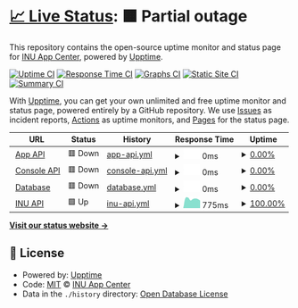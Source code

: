 # [📈 Live Status](https://status.inu-cafeteria.app): <!--live status--> **🟧 Partial outage**

This repository contains the open-source uptime monitor and status page for [INU App Center](https://inu-appcenter.firebaseapp.com), powered by [Upptime](https://github.com/upptime/upptime).

[![Uptime CI](https://github.com/inu-appcenter/cafeteria-status/workflows/Uptime%20CI/badge.svg)](https://github.com/inu-appcenter/cafeteria-status/actions?query=workflow%3A%22Uptime+CI%22)
[![Response Time CI](https://github.com/inu-appcenter/cafeteria-status/workflows/Response%20Time%20CI/badge.svg)](https://github.com/inu-appcenter/cafeteria-status/actions?query=workflow%3A%22Response+Time+CI%22)
[![Graphs CI](https://github.com/inu-appcenter/cafeteria-status/workflows/Graphs%20CI/badge.svg)](https://github.com/inu-appcenter/cafeteria-status/actions?query=workflow%3A%22Graphs+CI%22)
[![Static Site CI](https://github.com/inu-appcenter/cafeteria-status/workflows/Static%20Site%20CI/badge.svg)](https://github.com/inu-appcenter/cafeteria-status/actions?query=workflow%3A%22Static+Site+CI%22)
[![Summary CI](https://github.com/inu-appcenter/cafeteria-status/workflows/Summary%20CI/badge.svg)](https://github.com/inu-appcenter/cafeteria-status/actions?query=workflow%3A%22Summary+CI%22)

With [Upptime](https://upptime.js.org), you can get your own unlimited and free uptime monitor and status page, powered entirely by a GitHub repository. We use [Issues](https://github.com/inu-appcenter/cafeteria-status/issues) as incident reports, [Actions](https://github.com/inu-appcenter/cafeteria-status/actions) as uptime monitors, and [Pages](https://status.inu-cafeteria.app) for the status page.

<!--start: status pages-->
<!-- This summary is generated by Upptime (https://github.com/upptime/upptime) -->
<!-- Do not edit this manually, your changes will be overwritten -->
<!-- prettier-ignore -->
| URL | Status | History | Response Time | Uptime |
| --- | ------ | ------- | ------------- | ------ |
| <img alt="" src="https://icons.duckduckgo.com/ip3/api.inu-cafeteria.app.ico" height="13"> [App API](https://api.inu-cafeteria.app) | 🟥 Down | [app-api.yml](https://github.com/inu-appcenter/cafeteria-status/commits/HEAD/history/app-api.yml) | <details><summary><img alt="Response time graph" src="./graphs/app-api/response-time-week.png" height="20"> 0ms</summary><br><a href="https://status.inu-cafeteria.app/history/app-api"><img alt="Response time 616" src="https://img.shields.io/endpoint?url=https%3A%2F%2Fraw.githubusercontent.com%2Finu-appcenter%2Fcafeteria-status%2FHEAD%2Fapi%2Fapp-api%2Fresponse-time.json"></a><br><a href="https://status.inu-cafeteria.app/history/app-api"><img alt="24-hour response time 0" src="https://img.shields.io/endpoint?url=https%3A%2F%2Fraw.githubusercontent.com%2Finu-appcenter%2Fcafeteria-status%2FHEAD%2Fapi%2Fapp-api%2Fresponse-time-day.json"></a><br><a href="https://status.inu-cafeteria.app/history/app-api"><img alt="7-day response time 0" src="https://img.shields.io/endpoint?url=https%3A%2F%2Fraw.githubusercontent.com%2Finu-appcenter%2Fcafeteria-status%2FHEAD%2Fapi%2Fapp-api%2Fresponse-time-week.json"></a><br><a href="https://status.inu-cafeteria.app/history/app-api"><img alt="30-day response time 0" src="https://img.shields.io/endpoint?url=https%3A%2F%2Fraw.githubusercontent.com%2Finu-appcenter%2Fcafeteria-status%2FHEAD%2Fapi%2Fapp-api%2Fresponse-time-month.json"></a><br><a href="https://status.inu-cafeteria.app/history/app-api"><img alt="1-year response time 637" src="https://img.shields.io/endpoint?url=https%3A%2F%2Fraw.githubusercontent.com%2Finu-appcenter%2Fcafeteria-status%2FHEAD%2Fapi%2Fapp-api%2Fresponse-time-year.json"></a></details> | <details><summary><a href="https://status.inu-cafeteria.app/history/app-api">0.00%</a></summary><a href="https://status.inu-cafeteria.app/history/app-api"><img alt="All-time uptime 85.83%" src="https://img.shields.io/endpoint?url=https%3A%2F%2Fraw.githubusercontent.com%2Finu-appcenter%2Fcafeteria-status%2FHEAD%2Fapi%2Fapp-api%2Fuptime.json"></a><br><a href="https://status.inu-cafeteria.app/history/app-api"><img alt="24-hour uptime 0.00%" src="https://img.shields.io/endpoint?url=https%3A%2F%2Fraw.githubusercontent.com%2Finu-appcenter%2Fcafeteria-status%2FHEAD%2Fapi%2Fapp-api%2Fuptime-day.json"></a><br><a href="https://status.inu-cafeteria.app/history/app-api"><img alt="7-day uptime 0.00%" src="https://img.shields.io/endpoint?url=https%3A%2F%2Fraw.githubusercontent.com%2Finu-appcenter%2Fcafeteria-status%2FHEAD%2Fapi%2Fapp-api%2Fuptime-week.json"></a><br><a href="https://status.inu-cafeteria.app/history/app-api"><img alt="30-day uptime 1.38%" src="https://img.shields.io/endpoint?url=https%3A%2F%2Fraw.githubusercontent.com%2Finu-appcenter%2Fcafeteria-status%2FHEAD%2Fapi%2Fapp-api%2Fuptime-month.json"></a><br><a href="https://status.inu-cafeteria.app/history/app-api"><img alt="1-year uptime 62.94%" src="https://img.shields.io/endpoint?url=https%3A%2F%2Fraw.githubusercontent.com%2Finu-appcenter%2Fcafeteria-status%2FHEAD%2Fapi%2Fapp-api%2Fuptime-year.json"></a></details>
| <img alt="" src="https://icons.duckduckgo.com/ip3/console-api.inu-cafeteria.app.ico" height="13"> [Console API](https://console-api.inu-cafeteria.app) | 🟥 Down | [console-api.yml](https://github.com/inu-appcenter/cafeteria-status/commits/HEAD/history/console-api.yml) | <details><summary><img alt="Response time graph" src="./graphs/console-api/response-time-week.png" height="20"> 0ms</summary><br><a href="https://status.inu-cafeteria.app/history/console-api"><img alt="Response time 580" src="https://img.shields.io/endpoint?url=https%3A%2F%2Fraw.githubusercontent.com%2Finu-appcenter%2Fcafeteria-status%2FHEAD%2Fapi%2Fconsole-api%2Fresponse-time.json"></a><br><a href="https://status.inu-cafeteria.app/history/console-api"><img alt="24-hour response time 0" src="https://img.shields.io/endpoint?url=https%3A%2F%2Fraw.githubusercontent.com%2Finu-appcenter%2Fcafeteria-status%2FHEAD%2Fapi%2Fconsole-api%2Fresponse-time-day.json"></a><br><a href="https://status.inu-cafeteria.app/history/console-api"><img alt="7-day response time 0" src="https://img.shields.io/endpoint?url=https%3A%2F%2Fraw.githubusercontent.com%2Finu-appcenter%2Fcafeteria-status%2FHEAD%2Fapi%2Fconsole-api%2Fresponse-time-week.json"></a><br><a href="https://status.inu-cafeteria.app/history/console-api"><img alt="30-day response time 0" src="https://img.shields.io/endpoint?url=https%3A%2F%2Fraw.githubusercontent.com%2Finu-appcenter%2Fcafeteria-status%2FHEAD%2Fapi%2Fconsole-api%2Fresponse-time-month.json"></a><br><a href="https://status.inu-cafeteria.app/history/console-api"><img alt="1-year response time 576" src="https://img.shields.io/endpoint?url=https%3A%2F%2Fraw.githubusercontent.com%2Finu-appcenter%2Fcafeteria-status%2FHEAD%2Fapi%2Fconsole-api%2Fresponse-time-year.json"></a></details> | <details><summary><a href="https://status.inu-cafeteria.app/history/console-api">0.00%</a></summary><a href="https://status.inu-cafeteria.app/history/console-api"><img alt="All-time uptime 85.40%" src="https://img.shields.io/endpoint?url=https%3A%2F%2Fraw.githubusercontent.com%2Finu-appcenter%2Fcafeteria-status%2FHEAD%2Fapi%2Fconsole-api%2Fuptime.json"></a><br><a href="https://status.inu-cafeteria.app/history/console-api"><img alt="24-hour uptime 0.00%" src="https://img.shields.io/endpoint?url=https%3A%2F%2Fraw.githubusercontent.com%2Finu-appcenter%2Fcafeteria-status%2FHEAD%2Fapi%2Fconsole-api%2Fuptime-day.json"></a><br><a href="https://status.inu-cafeteria.app/history/console-api"><img alt="7-day uptime 0.00%" src="https://img.shields.io/endpoint?url=https%3A%2F%2Fraw.githubusercontent.com%2Finu-appcenter%2Fcafeteria-status%2FHEAD%2Fapi%2Fconsole-api%2Fuptime-week.json"></a><br><a href="https://status.inu-cafeteria.app/history/console-api"><img alt="30-day uptime 1.38%" src="https://img.shields.io/endpoint?url=https%3A%2F%2Fraw.githubusercontent.com%2Finu-appcenter%2Fcafeteria-status%2FHEAD%2Fapi%2Fconsole-api%2Fuptime-month.json"></a><br><a href="https://status.inu-cafeteria.app/history/console-api"><img alt="1-year uptime 62.95%" src="https://img.shields.io/endpoint?url=https%3A%2F%2Fraw.githubusercontent.com%2Finu-appcenter%2Fcafeteria-status%2FHEAD%2Fapi%2Fconsole-api%2Fuptime-year.json"></a></details>
| <img alt="" src="https://icons.duckduckgo.com/ip3/null.ico" height="13"> [Database](api.inu-cafeteria.app) | 🟥 Down | [database.yml](https://github.com/inu-appcenter/cafeteria-status/commits/HEAD/history/database.yml) | <details><summary><img alt="Response time graph" src="./graphs/database/response-time-week.png" height="20"> 0ms</summary><br><a href="https://status.inu-cafeteria.app/history/database"><img alt="Response time 186" src="https://img.shields.io/endpoint?url=https%3A%2F%2Fraw.githubusercontent.com%2Finu-appcenter%2Fcafeteria-status%2FHEAD%2Fapi%2Fdatabase%2Fresponse-time.json"></a><br><a href="https://status.inu-cafeteria.app/history/database"><img alt="24-hour response time 0" src="https://img.shields.io/endpoint?url=https%3A%2F%2Fraw.githubusercontent.com%2Finu-appcenter%2Fcafeteria-status%2FHEAD%2Fapi%2Fdatabase%2Fresponse-time-day.json"></a><br><a href="https://status.inu-cafeteria.app/history/database"><img alt="7-day response time 0" src="https://img.shields.io/endpoint?url=https%3A%2F%2Fraw.githubusercontent.com%2Finu-appcenter%2Fcafeteria-status%2FHEAD%2Fapi%2Fdatabase%2Fresponse-time-week.json"></a><br><a href="https://status.inu-cafeteria.app/history/database"><img alt="30-day response time 0" src="https://img.shields.io/endpoint?url=https%3A%2F%2Fraw.githubusercontent.com%2Finu-appcenter%2Fcafeteria-status%2FHEAD%2Fapi%2Fdatabase%2Fresponse-time-month.json"></a><br><a href="https://status.inu-cafeteria.app/history/database"><img alt="1-year response time 179" src="https://img.shields.io/endpoint?url=https%3A%2F%2Fraw.githubusercontent.com%2Finu-appcenter%2Fcafeteria-status%2FHEAD%2Fapi%2Fdatabase%2Fresponse-time-year.json"></a></details> | <details><summary><a href="https://status.inu-cafeteria.app/history/database">0.00%</a></summary><a href="https://status.inu-cafeteria.app/history/database"><img alt="All-time uptime 83.70%" src="https://img.shields.io/endpoint?url=https%3A%2F%2Fraw.githubusercontent.com%2Finu-appcenter%2Fcafeteria-status%2FHEAD%2Fapi%2Fdatabase%2Fuptime.json"></a><br><a href="https://status.inu-cafeteria.app/history/database"><img alt="24-hour uptime 0.00%" src="https://img.shields.io/endpoint?url=https%3A%2F%2Fraw.githubusercontent.com%2Finu-appcenter%2Fcafeteria-status%2FHEAD%2Fapi%2Fdatabase%2Fuptime-day.json"></a><br><a href="https://status.inu-cafeteria.app/history/database"><img alt="7-day uptime 0.00%" src="https://img.shields.io/endpoint?url=https%3A%2F%2Fraw.githubusercontent.com%2Finu-appcenter%2Fcafeteria-status%2FHEAD%2Fapi%2Fdatabase%2Fuptime-week.json"></a><br><a href="https://status.inu-cafeteria.app/history/database"><img alt="30-day uptime 1.38%" src="https://img.shields.io/endpoint?url=https%3A%2F%2Fraw.githubusercontent.com%2Finu-appcenter%2Fcafeteria-status%2FHEAD%2Fapi%2Fdatabase%2Fuptime-month.json"></a><br><a href="https://status.inu-cafeteria.app/history/database"><img alt="1-year uptime 58.72%" src="https://img.shields.io/endpoint?url=https%3A%2F%2Fraw.githubusercontent.com%2Finu-appcenter%2Fcafeteria-status%2FHEAD%2Fapi%2Fdatabase%2Fuptime-year.json"></a></details>
| <img alt="" src="https://icons.duckduckgo.com/ip3/api.inuappcenter.kr.ico" height="13"> [INU API](https://api.inuappcenter.kr) | 🟩 Up | [inu-api.yml](https://github.com/inu-appcenter/cafeteria-status/commits/HEAD/history/inu-api.yml) | <details><summary><img alt="Response time graph" src="./graphs/inu-api/response-time-week.png" height="20"> 775ms</summary><br><a href="https://status.inu-cafeteria.app/history/inu-api"><img alt="Response time 899" src="https://img.shields.io/endpoint?url=https%3A%2F%2Fraw.githubusercontent.com%2Finu-appcenter%2Fcafeteria-status%2FHEAD%2Fapi%2Finu-api%2Fresponse-time.json"></a><br><a href="https://status.inu-cafeteria.app/history/inu-api"><img alt="24-hour response time 688" src="https://img.shields.io/endpoint?url=https%3A%2F%2Fraw.githubusercontent.com%2Finu-appcenter%2Fcafeteria-status%2FHEAD%2Fapi%2Finu-api%2Fresponse-time-day.json"></a><br><a href="https://status.inu-cafeteria.app/history/inu-api"><img alt="7-day response time 775" src="https://img.shields.io/endpoint?url=https%3A%2F%2Fraw.githubusercontent.com%2Finu-appcenter%2Fcafeteria-status%2FHEAD%2Fapi%2Finu-api%2Fresponse-time-week.json"></a><br><a href="https://status.inu-cafeteria.app/history/inu-api"><img alt="30-day response time 844" src="https://img.shields.io/endpoint?url=https%3A%2F%2Fraw.githubusercontent.com%2Finu-appcenter%2Fcafeteria-status%2FHEAD%2Fapi%2Finu-api%2Fresponse-time-month.json"></a><br><a href="https://status.inu-cafeteria.app/history/inu-api"><img alt="1-year response time 920" src="https://img.shields.io/endpoint?url=https%3A%2F%2Fraw.githubusercontent.com%2Finu-appcenter%2Fcafeteria-status%2FHEAD%2Fapi%2Finu-api%2Fresponse-time-year.json"></a></details> | <details><summary><a href="https://status.inu-cafeteria.app/history/inu-api">100.00%</a></summary><a href="https://status.inu-cafeteria.app/history/inu-api"><img alt="All-time uptime 97.81%" src="https://img.shields.io/endpoint?url=https%3A%2F%2Fraw.githubusercontent.com%2Finu-appcenter%2Fcafeteria-status%2FHEAD%2Fapi%2Finu-api%2Fuptime.json"></a><br><a href="https://status.inu-cafeteria.app/history/inu-api"><img alt="24-hour uptime 100.00%" src="https://img.shields.io/endpoint?url=https%3A%2F%2Fraw.githubusercontent.com%2Finu-appcenter%2Fcafeteria-status%2FHEAD%2Fapi%2Finu-api%2Fuptime-day.json"></a><br><a href="https://status.inu-cafeteria.app/history/inu-api"><img alt="7-day uptime 100.00%" src="https://img.shields.io/endpoint?url=https%3A%2F%2Fraw.githubusercontent.com%2Finu-appcenter%2Fcafeteria-status%2FHEAD%2Fapi%2Finu-api%2Fuptime-week.json"></a><br><a href="https://status.inu-cafeteria.app/history/inu-api"><img alt="30-day uptime 100.00%" src="https://img.shields.io/endpoint?url=https%3A%2F%2Fraw.githubusercontent.com%2Finu-appcenter%2Fcafeteria-status%2FHEAD%2Fapi%2Finu-api%2Fuptime-month.json"></a><br><a href="https://status.inu-cafeteria.app/history/inu-api"><img alt="1-year uptime 97.24%" src="https://img.shields.io/endpoint?url=https%3A%2F%2Fraw.githubusercontent.com%2Finu-appcenter%2Fcafeteria-status%2FHEAD%2Fapi%2Finu-api%2Fuptime-year.json"></a></details>

<!--end: status pages-->

[**Visit our status website →**](https://status.inu-cafeteria.app)

## 📄 License

- Powered by: [Upptime](https://github.com/upptime/upptime)
- Code: [MIT](./LICENSE) © [INU App Center](https://inu-appcenter.firebaseapp.com)
- Data in the `./history` directory: [Open Database License](https://opendatacommons.org/licenses/odbl/1-0/)
